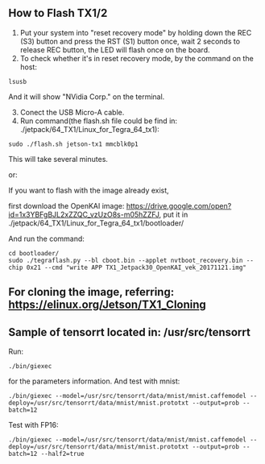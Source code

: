 ## How to Flash TX1/2
1. Put your system into "reset recovery mode" by holding down the REC (S3)
      button and press the RST (S1) button once, wait 2 seconds to release REC button, 
      the LED will flash once on the board.
2. To check whether it's in reset recovery mode, by the command on the host:
```
lsusb
```
And it will show "NVidia Corp." on the terminal.

3. Conect the USB Micro-A cable.
4. Run command(the flash.sh file could be find in: ./jetpack/64_TX1/Linux_for_Tegra_64_tx1):
```
sudo ./flash.sh jetson-tx1 mmcblk0p1
```
This will take several minutes.

or:

If you want to flash with the image already exist, 

first download the OpenKAI image:  https://drive.google.com/open?id=1x3YBFgBJL2xZZQC_vzUzO8s-m05hZZFJ, put it in ./jetpack/64_TX1/Linux_for_Tegra_64_tx1/bootloader/

And run the command:
```
cd bootloader/
sudo ./tegraflash.py --bl cboot.bin --applet nvtboot_recovery.bin --chip 0x21 --cmd "write APP TX1_Jetpack30_OpenKAI_vek_20171121.img"
```

## For cloning the image, referring: https://elinux.org/Jetson/TX1_Cloning

## Sample of tensorrt located in: /usr/src/tensorrt
Run:
```
./bin/giexec
```
for the parameters information. And test with mnist:
```
./bin/giexec --model=/usr/src/tensorrt/data/mnist/mnist.caffemodel --deploy=/usr/src/tensorrt/data/mnist/mnist.prototxt --output=prob --batch=12
```
Test with FP16:
```
./bin/giexec --model=/usr/src/tensorrt/data/mnist/mnist.caffemodel --deploy=/usr/src/tensorrt/data/mnist/mnist.prototxt --output=prob --batch=12 --half2=true
```
